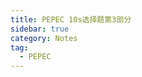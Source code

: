 ```yaml
---
title: PEPEC 10s选择题第3部分
sidebar: true
category: Notes
tag:
  - PEPEC
---
```


<PepecChoosing201></PepecChoosing201>
